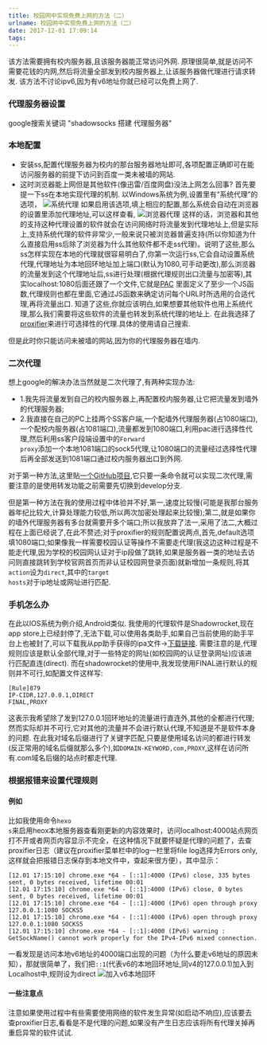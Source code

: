 ```yaml
---
title: 校园网中实现免费上网的方法（二）
urlname: 校园网中实现免费上网的方法（二）
date: 2017-12-01 17:09:14
tags:
---
```

该方法需要拥有校内服务器,且该服务器能正常访问外网.
原理很简单,就是访问不需要花钱的内网,然后将流量全部发到校内服务器上,让该服务器做代理进行请求转发.
该方法不讨论ipv6,因为有v6地址你就已经可以免费上网了.
<!--more-->

### 代理服务器设置
google搜索关键词 "shadowsocks 搭建 代理服务器"

### 本地配置
* 安装ss,配置代理服务器为校内的那台服务器地址即可,各项配置正确即可在能访问服务器的前提下访问到百度一类未被墙的网站.
* 这时浏览器能上网但是其他软件(像迅雷/百度网盘)没法上网怎么回事?
首先要提一下ss在本地实现代理的机制.
以Windows系统为例,设置里有“系统代理”的选项，
![系统代理](https://cdn.safeandsound.cn/image/%E6%A0%A1%E5%9B%AD%E7%BD%91%E4%B8%AD%E5%AE%9E%E7%8E%B0%E5%85%8D%E8%B4%B9%E4%B8%8A%E7%BD%91%E7%9A%84%E6%96%B9%E6%B3%95%EF%BC%88%E4%BA%8C%EF%BC%89/%E7%B3%BB%E7%BB%9F%E4%BB%A3%E7%90%86.png)
如果启用该选项,填上相应的配置,那么系统会自动在浏览器的设置里添加代理地址,可以这样查看,
![浏览器代理](https://cdn.safeandsound.cn/image/%E6%A0%A1%E5%9B%AD%E7%BD%91%E4%B8%AD%E5%AE%9E%E7%8E%B0%E5%85%8D%E8%B4%B9%E4%B8%8A%E7%BD%91%E7%9A%84%E6%96%B9%E6%B3%95%EF%BC%88%E4%BA%8C%EF%BC%89/ss%E4%BB%A3%E7%90%86.png)
这样的话，浏览器和其他的支持这种代理设置的软件就会在访问网络时将流量发到代理地址上,但是实际上,支持系统代理的软件非常少,一般来说只被浏览器普遍支持(所以你知道为什么直接启用ss后除了浏览器为什么其他软件都不走ss代理)。说明了这些,那么ss怎样实现在本地的代理就很容易明白了,你第一次运行ss,它会自动设置系统代理,代理地址为本地回环地址加上端口(默认为1080,可手动更改),那么浏览器的流量发到这个代理地址后,ss进行处理(根据代理规则出口流量与加密等),其实localhost:1080后面还跟了一个文件,它就是[PAC](https://zh.wikipedia.org/wiki/代理自动配置)
里面定义了至少一个JS函数,代理规则也都在里面,它通过JS函数来确定访问每个URL时所选用的合适代理,再将流量出口.
知道了这些,你就应该明白,如果想要其他软件也用上系统代理,那么我们需要将这些软件的流量也转发到系统代理的地址上.
在此我选择了[proxifier](https://en.wikipedia.org/wiki/Comparison_of_proxifiers)来进行可选择性的代理.具体的使用请自己搜索.

但是此时你只能访问未被墙的网站,因为你的代理服务器在墙内.

### 二次代理
想上google的解决办法当然就是二次代理了,有两种实现办法:

* 1.我先将流量发到自己的校内服务器上,再配置校内服务器,让它把流量发到墙外的代理服务器;
* 2.我直接在自己的PC上挂两个SS客户端,一个配墙外代理服务器(占1080端口),一个配校内服务器(占1081端口),流量都发到1080端口,利用pac进行选择性代理,然后利用ss客户段端设置中的<code class="shortCode">Forward proxy</code>添加一个本地1081端口的sock5代理,让1080端口的流量经过选择性代理后再全部发送到1081端口通过校内服务器出口到外网.

对于第一种方法,这里贴[一个GitHub项目](https://github.com/wobushizhanghua/shadowsocks.git),它只要一条命令就可以实现二次代理,需要注意的是使用转发功能之前需要先切换到develop分支.

但是第一种方法在我的使用过程中体验并不好,第一,速度比较慢(可能是我那台服务器年纪比较大,计算处理能力较低,所以两次加密处理起来比较慢);第二,就是如果你的墙外代理服务器有多台就需要开多个端口;所以我放弃了法一,采用了法二,大概过程在上面已经说了,在此不赘述;对于proxifier的规则配置说两点,首先,default选项填1080端口;如果像我一样需要校园认证等操作不需要走代理(我这边这种过程是不能走代理,因为学校的校园网认证对于ip段做了跳转,如果是服务器一类的地址去访问则直接跳转到学校官网首页而非认证校园网登录页面)就新增加一条规则,将其<code class="shortCode">action</code>设为<code class="shortCode">direct</code>,其中的<code class="shortCode">target hosts</code>对于ip地址或网址进行匹配.

### 手机怎么办
在此以IOS系统为例介绍,Android类似.
我使用的代理软件是Shadowrocket,现在app store上已经封停了,无法下载,可以使用各类助手,如果自己当前使用的助手平台上也被封了,可以下载我从pp助手获得的ipa文件->[下载链接](https://cdn.safeandsound.cn/software/ipa/Shadowrocket-2.1.10.ipa).
需要注意的是,代理规则应该是默认全部代理,对于一些特定的网址(如校园网的认证登录网址)应该进行匹配直连(direct).
而在shadowrocket的使用中,我发现使用FINAL进行默认的规则并不可行,如配置文件这样写:
```
[Rule]879
IP-CIDR,127.0.0.1,DIRECT
FINAL,PROXY
```
这表示我希望除了发到127.0.0.1回环地址的流量进行直连外,其他的全都进行代理;然而实际却并不可行,它对其他的流量并不会进行默认代理,不知道是不是软件本身的问题.
在此我对域名后缀进行了关键字匹配,只要是使用域名访问的都进行转发(反正常用的域名后缀就那么多个),如<code class="shortCode">DOMAIN-KEYWORD,com,PROXY</code>,这样在访问所有.com域名后缀的站点时都走代理.


### 根据报错来设置代理规则
#### 例如
比如我使用命令<code class="shortCode">hexo s</code>来启用heox本地服务器查看刚更新的内容效果时，访问localhost:4000站点网页打不开或者网页内容显示不完全，在这种情况下就要怀疑是代理的问题了，去查proxifier日志（建议在proxifier菜单栏中的log一栏里将file log选择为Errors only,这样就会把报错日志保存到本地文件中，查起来很方便），其中显示：
```
[12.01 17:15:10] chrome.exe *64 - [::1]:4000 (IPv6) close, 335 bytes sent, 0 bytes received, lifetime 00:01
[12.01 17:15:10] chrome.exe *64 - [::1]:4000 (IPv6) close, 0 bytes sent, 0 bytes received, lifetime 00:01
[12.01 17:15:10] chrome.exe *64 - [::1]:4000 (IPv6) open through proxy 127.0.0.1:1080 SOCKS5
[12.01 17:15:10] chrome.exe *64 - [::1]:4000 (IPv6) open through proxy 127.0.0.1:1080 SOCKS5
[12.01 17:15:10] chrome.exe *64 - [::1]:4000 (IPv6) warning : GetSockName() cannot work properly for the IPv4-IPv6 mixed connection.
```
一看发现是访问本地v6地址的4000端口出现的问题（为什么要走v6地址的原因未知），那就很简单了，我们把<code class="shortCode">::1</code>(代表v6的本地回环地址,同v4的127.0.0.1)加入到Localhost中,规则设为direct
![加入v6本地回环](https://cdn.safeandsound.cn/image/%E6%A0%A1%E5%9B%AD%E7%BD%91%E4%B8%AD%E5%AE%9E%E7%8E%B0%E5%85%8D%E8%B4%B9%E4%B8%8A%E7%BD%91%E7%9A%84%E6%96%B9%E6%B3%95%EF%BC%88%E4%BA%8C%EF%BC%89/%E5%8A%A0%E5%85%A5v6%E5%9B%9E%E7%8E%AF.png)
#### 一些注意点
注意如果使用过程中有些需要使用网络的软件发生异常(如启动不响应),应该要去查proxifier日志,看看是不是代理的问题,如果没有产生日志应该将所有代理关掉再重启异常的软件试试.

